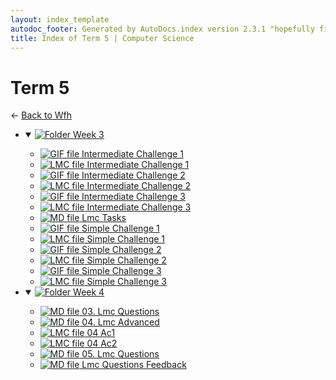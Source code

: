 ```yaml
---
layout: index_template
autodoc_footer: Generated by AutoDocs.index version 2.3.1 "hopefully fix indexes" ⓒ Starwort, 2020
title: Index of Term 5 | Computer Science
---
```


# **Term 5**

← [Back to Wfh](..)

- <details open><summary><a href='./week_3'><img title='Folder' src='https://starwort.github.io/computer-science/icon-folder.png'> Week 3</a></summary>

  - [![GIF file](https://img.icons8.com/windows/512/03dac6/image-document.png) Intermediate Challenge 1](./week_3/intermediate_challenge_1.gif)
  - [![LMC file](https://starwort.github.io/computer-science/icon-lmc.png) Intermediate Challenge 1](./week_3/intermediate_challenge_1.lmc)
  - [![GIF file](https://img.icons8.com/windows/512/03dac6/image-document.png) Intermediate Challenge 2](./week_3/intermediate_challenge_2.gif)
  - [![LMC file](https://starwort.github.io/computer-science/icon-lmc.png) Intermediate Challenge 2](./week_3/intermediate_challenge_2.lmc)
  - [![GIF file](https://img.icons8.com/windows/512/03dac6/image-document.png) Intermediate Challenge 3](./week_3/intermediate_challenge_3.gif)
  - [![LMC file](https://starwort.github.io/computer-science/icon-lmc.png) Intermediate Challenge 3](./week_3/intermediate_challenge_3.lmc)
  - [![MD file](https://img.icons8.com/windows/512/03dac6/regular-document.png) Lmc Tasks](./week_3/lmc_tasks.html)
  - [![GIF file](https://img.icons8.com/windows/512/03dac6/image-document.png) Simple Challenge 1](./week_3/simple_challenge_1.gif)
  - [![LMC file](https://starwort.github.io/computer-science/icon-lmc.png) Simple Challenge 1](./week_3/simple_challenge_1.lmc)
  - [![GIF file](https://img.icons8.com/windows/512/03dac6/image-document.png) Simple Challenge 2](./week_3/simple_challenge_2.gif)
  - [![LMC file](https://starwort.github.io/computer-science/icon-lmc.png) Simple Challenge 2](./week_3/simple_challenge_2.lmc)
  - [![GIF file](https://img.icons8.com/windows/512/03dac6/image-document.png) Simple Challenge 3](./week_3/simple_challenge_3.gif)
  - [![LMC file](https://starwort.github.io/computer-science/icon-lmc.png) Simple Challenge 3](./week_3/simple_challenge_3.lmc)

  </details>
- <details open><summary><a href='./week_4'><img title='Folder' src='https://starwort.github.io/computer-science/icon-folder.png'> Week 4</a></summary>

  - [![MD file](https://img.icons8.com/windows/512/03dac6/regular-document.png) 03. Lmc Questions](./week_4/03._lmc_questions.html)
  - [![MD file](https://img.icons8.com/windows/512/03dac6/regular-document.png) 04. Lmc Advanced](./week_4/04._lmc_advanced.html)
  - [![LMC file](https://starwort.github.io/computer-science/icon-lmc.png) 04 Ac1](./week_4/04_ac1.lmc)
  - [![LMC file](https://starwort.github.io/computer-science/icon-lmc.png) 04 Ac2](./week_4/04_ac2.lmc)
  - [![MD file](https://img.icons8.com/windows/512/03dac6/regular-document.png) 05. Lmc Questions](./week_4/05._lmc_questions.html)
  - [![MD file](https://img.icons8.com/windows/512/03dac6/regular-document.png) Lmc Questions Feedback](./week_4/lmc_questions_feedback.html)

  </details>
